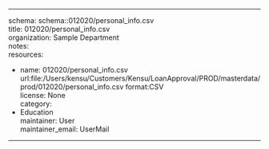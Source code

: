 


---  
schema: schema::012020/personal_info.csv  
title: 012020/personal_info.csv  
organization: Sample Department  
notes:   
resources:  
- name: 012020/personal_info.csv 
 url:file:/Users/kensu/Customers/Kensu/LoanApproval/PROD/masterdata/prod/012020/personal_info.csv 
 format:CSV  
license: None  
category:
 - Education  
maintainer: User  
maintainer_email: UserMail  
---
